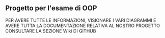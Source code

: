## Progetto per l'esame di OOP

PER AVERE TUTTE LE INFORMAZIONI, VISIONARE I VARI DIAGRAMMI E AVERE TUTTA LA DOCUMENTAZIONE RELATIVA AL NOSTRO PROGETTO
CONSULTARE LA SEZIONE Wiki DI GITHUB
